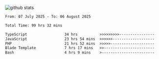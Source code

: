 
![github stats](https://github-readme-stats.vercel.app/api?username=realmahd1&show_icons=true&theme=codeSTACKr&hide_rank=true&count_private=true)

<!--START_SECTION:waka-->

```txt
From: 07 July 2025 - To: 06 August 2025

Total Time: 99 hrs 32 mins

TypeScript                 34 hrs          >>>>>>>>>----------------   34.17 %
JavaScript                 23 hrs 54 mins  >>>>>>-------------------   24.03 %
PHP                        21 hrs 52 mins  >>>>>--------------------   21.98 %
Blade Template             7 hrs 17 mins   >>-----------------------   07.32 %
Bash                       4 hrs 9 mins    >------------------------   04.18 %
```

<!--END_SECTION:waka-->
